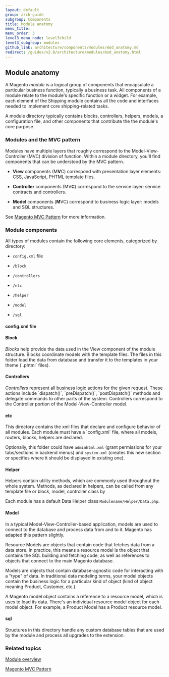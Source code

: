 ```yaml
---
layout: default
group: arch-guide
subgroup: Components
title: Module anatomy
menu_title: 
menu_order: 3
level3_menu_node: level3child
level3_subgroup: modules
github_link: architecture/components/modules/mod_anatomy.md
redirect: /guides/v2.0/architecture/modules/mod_anatomy.html
---
```


<h2 id="arch-modules-anatomy">Module anatomy</h2>

A Magento <i>module</i> is a logical group of components that encapsulate  a particular business function, typically a business task. All components of a module relate to the module's specific function or a widget. For example, each element of the Shipping module contains all the code and interfaces needed to implement core shipping-related tasks. 


A module directory typically contains blocks, controllers, helpers, models, a configuration file, and other components that contribute the the module's core purpose. 
 

<h3>Modules and the MVC pattern</h3>
Modules have multiple layers that roughly correspond to the Model-View-Controller (MVC) division of function. Within a module directory, you'll find components that can be understood by the MVC pattern. 

* **View** components (M**V**C) correspond with presentation layer elements: CSS, JavaScript, PHTML template files.

* **Controller** components (MV**C**) correspond to the service layer: service contracts and controllers.

* **Model** components (**M**VC) correspond to business logic layer: models and SQL structures. 

See <a href="{{ site.gdeurl }}architecture/archi_perspectives/Magento_MVC.html">Magento MVC Pattern</a> for more information. 


<h3>Module components</h3>

All types of modules contain the following core elements, categorized by directory:

* `config.xml` file
 
* `/block`

* `/controllers`

* `/etc`

* `/helper`

* `/model`

* `/sql`

<h4>config.xml file</h4>



<h4>Block</h4>
<i>Blocks</i> help provide the data used in the View component of the module structure. Blocks coordinate models with the template files. The files in this folder load the data from database and transfer it to the templates in your theme (`.phtml` files).

<h4>Controllers</h4>
<i>Controllers</i> represent all business logic actions for the given request. These actions include `dispatch()`, `preDispatch()`, `postDispatch()` methods and delegate commands to other parts of the system. Controllers correspond to the Controller portion of the Model-View-Controller model. 

<h4>etc</h4>
This directory contains the xml files that declare and configure behavior of all modules. Each module must have a `config.xml` file, where  all models, routers, blocks, helpers are declared.

Optionally, this folder could have `adminhtml.xml` (grant permissions for your tabs/sections in backend menus) and `system.xml` (creates this new section or specifies where it should be displayed in existing one).

<h4>Helper</h4>
Helpers contain utility methods, which are commonly used throughout the whole system. Methods, as declared in helpers, can be called from any template file or block, model, controller class by

Each module has a default Data Helper class `Modulename/Helper/Data.php`.

<h4>Model</h4>
In a typical Model-View-Controller-based application, models are used to connect to the database and process  data from and to it. Magento has adapted this pattern slightly.


Resource Models are objects that contain code that fetches data from a data store. In practice, this means a resource model is the object that contains the SQL building and fetching code, as well as references to objects that connect to the main Magento database.

Models are objects that contain database-agnostic code for interacting with a "type" of data. In traditional data modeling terms, your model objects contain the business logic for a particular kind of object (kind of object meaning Product, Customer, etc.).

A Magento model object contains a reference to a resource model, which is uses to load its data. There's an individual resource model object for each model object. For example, a Product Model has a Product resource model.

<h4>sql</h4>
Structures in this directory handle any custom database tables that are used by the module and process all upgrades to the extension.


<h3 id="arch-modules-related">Related topics</h3>

<a href="{{ site.gdeurl }}architecture/archi_perspectives/components/modules/mod_intro.html">Module overview</a>


<a href="{{ site.gdeurl }}architecture/archi_perspectives/components/Magento_MVC.html">Magento MVC Pattern</a>


